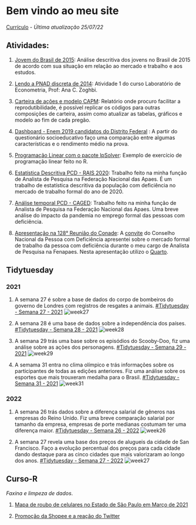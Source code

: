 # Bem vindo ao meu site

[Currículo](https://github.com/nabilmurtadha/Trabalhos/blob/7f8c95e582fd6c13a1e40ee9692f8bc3bd13aa2d/Curr%C3%ADculo%20-%20Nabil%20Murtadha.pdf)  - *Última atualização 25/07/22*

## Atividades:

 1. [Jovem do Brasil de 2015](https://nabilmurtadha.github.io/Trabalhos/jovem-brasileiro): Análise descritiva dos jovens no Brasil de 2015 de acordo com sua situação em relação ao mercado e trabalho e aos estudos.

2. [Lendo a PNAD discreta de 2014](https://nabilmurtadha.github.io/Trabalhos/atividade1): Atividade 1 do curso Laboratório de Econometria, Prof: Ana C. Zoghbi. 

3. [Carteira de ações e modelo CAPM](https://nabilmurtadha.github.io/Trabalhos/carteira1): Relatório onde procuro facilitar a reprodutibilidade, é possível replicar os códigos para outras composições de carteira, assim como atualizar as tabelas, gráficos e modelo ao fim de cada pregão. 

4. [Dashboard - Enem 2019 candidatos do Distrito Federal](https://nabilmurtadha.shinyapps.io/EnemDF/) : A partir do questionário socioeducativo faço uma comparação entre algumas características e o rendimento médio na prova.

5. [Programação Linear com o pacote lpSolver](https://nabilmurtadha.github.io/Trabalhos/prog_linear): Exemplo de exercício de programação linear feito no R.

6. [Estatística Descritiva PCD - RAIS 2020](https://nabilmurtadha.github.io/Trabalhos/rais2020-PCD.html): Trabalho feito na minha função de Analista de Pesquisa na Federação Nacional das Apaes. É um trabalho de estatística descritiva da população com deficiência no mercado de trabalho formal do ano de 2020.

7. [Análise temporal PCD - CAGED](https://nabilmurtadha.github.io/Trabalhos/serietempo_novocaged.html): Trabalho feito na minha função de Analista de Pesquisa na Federação Nacional das Apaes. Uma breve análise do impacto da pandemia no emprego formal das pessoas com deficiência.

8. [Apresentação na 128° Reunião do Conade](https://rpubs.com/apaebrasil/trabalhopcd): A [convite](https://sei.mdh.gov.br/sei/controlador_externo.php?acao=documento_conferir&codigo_verificador=3016861&codigo_crc=DFE16E80&hash_download=0e0cf3ee7a3b210e99b937666c3c569af6e2b1c6fa12173674d35e315650362d5cd4e4a303c540bb4a714a053d92c5fb6ca43f4cd1adf95d71b06655a9388028&visualizacao=1&id_orgao_acesso_externo=0) do Conselho Nacional da Pessoa com Deficiência apresentei sobre o mercado formal de trabalho da pessoa com deficiência durante o meu cargo de Analista de Pesquisa na Fenapaes. Nesta apresentação utilizo o [Quarto](https://quarto.org/).

## Tidytuesday

### 2021

 1.  A semana 27 é sobre a base de dados do corpo de bombeiros do governo de Londres com registros de resgates a animais. [#Tidytuesday - Semana 27 - 2021](https://nabilmurtadha.github.io/TidyTuesday/week_27.html)
 ![week27](https://github.com/nabilmurtadha/Trabalhos/blob/main/week27.png?raw=true)
 
 2.  A semana 28 é uma base de dados sobre a independência dos países. [#Tidytuesday - Semana 28 - 2021](https://nabilmurtadha.github.io/TidyTuesday/week_28.html)
 ![week28](https://github.com/nabilmurtadha/Trabalhos/blob/main/week28.png?raw=true)
 
 3.  A semana 29 trás uma base sobre os episódios do Scooby-Doo, fiz uma análise sobre as ações dos personagens. [#Tidytuesday - Semana 29 - 2021](https://nabilmurtadha.github.io/TidyTuesday/week_29.html) 
![week29](https://github.com/nabilmurtadha/Trabalhos/blob/main/week29.png?raw=true)

4. A semama 31 entra no clima olímpico e trás informações sobre os participantes de todas as edições anteriores. Fiz uma análise sobre os esportes que mais trouxeram medalha para o Brasil. [#Tidytuesday - Semana 31 - 2021](https://nabilmurtadha.github.io/TidyTuesday/week_31.html) 
![week31](https://github.com/nabilmurtadha/Trabalhos/blob/main/week31.png?raw=true)

### 2022

1. A semana 26 trás dados sobre a diferença salarial de gêneros nas empresas do Reino Unido. Fiz uma breve comparação salarial por tamanho da empresa, empresas de porte medianas costumam ter uma diferença maior. [#Tidytuesday - Semana 26 - 2022](https://nabilmurtadha.github.io/Trabalhos/week_26_22.html) 
![week26](https://github.com/nabilmurtadha/Trabalhos/blob/main/week26_22.png?raw=true)

2. A semana 27 revela uma base dos preços de alugueis da cidade de San Francisco. Faço a evolução percentual dos preços para cada cidade dando destaque para as cinco cidades que mais valorizaram ao longo dos anos. [#Tidytuesday - Semana 27 - 2022](https://github.com/nabilmurtadha/Trabalhos/blob/main/week_27_22.R)
![week27](https://github.com/nabilmurtadha/Trabalhos/blob/main/week_27_22.png?raw=true)

## Curso-R

*Faxina e limpeza de dados*.

1. [Mapa de roubo de celulares no Estado de São Paulo em Março de 2021](https://nabilmurtadha.github.io/myrepo/exercicio-de-limpeza-1--Roubo-de-celulares-.html)

2. [Promoção da Shopee e a reação do Twitter](https://nabilmurtadha.github.io/TidyTuesday/promoção-shopee.html)
